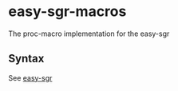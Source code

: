 # easy-sgr-macros

The proc-macro implementation for the easy-sgr

## Syntax

See [easy-sgr](https://docs.rs/easy-sgr/0.0.8/easy_sgr/#macros)

